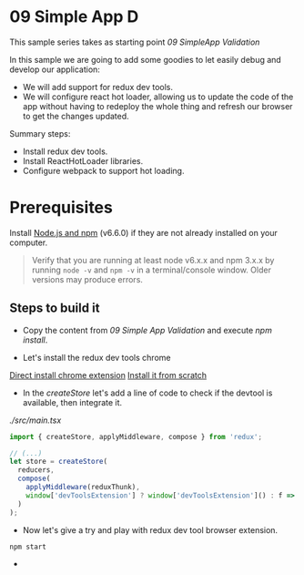 # 09 Simple App D

This sample series takes as starting point _09 SimpleApp Validation_

In this sample we are going to add some goodies to let easily debug and
develop our application:

- We will add support for redux dev tools.
- We will configure react hot loader, allowing us to update the code of
the app without having to redeploy the whole thing and refresh our
browser to get the changes updated.

Summary steps:

- Install redux dev tools.
- Install ReactHotLoader libraries.
- Configure webpack to support hot loading.



# Prerequisites

Install [Node.js and npm](https://nodejs.org/en/) (v6.6.0) if they are not already installed on your computer.

> Verify that you are running at least node v6.x.x and npm 3.x.x by running `node -v` and `npm -v` in a terminal/console window. Older versions may produce errors.

## Steps to build it

- Copy the content from _09 Simple App Validation_ and execute _npm install_.

- Let's install the redux dev tools chrome

[Direct install chrome extension](https://chrome.google.com/webstore/detail/redux-devtools/lmhkpmbekcpmknklioeibfkpmmfibljd)
[Install it from scratch](https://github.com/zalmoxisus/redux-devtools-extension)

- In the _createStore_ let's add a line of code to check if the devtool is available, then integrate it.

_./src/main.tsx_

```javascript
import { createStore, applyMiddleware, compose } from 'redux';

// (...)
let store = createStore(
  reducers,
  compose(
    applyMiddleware(reduxThunk),
    window['devToolsExtension'] ? window['devToolsExtension']() : f => f
  )
);
```

- Now let's give a try and play with redux dev tool browser extension.

```javascript
npm start
```

- 